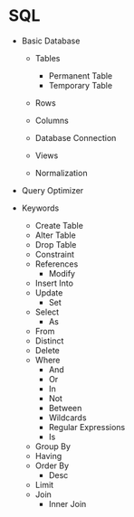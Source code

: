 # SQL

- Basic Database

  - Tables
    - Permanent Table
    - Temporary Table
  - Rows
  - Columns
  - Database Connection
  - Views

  - Normalization

- Query Optimizer

- Keywords
  - Create Table
  - Alter Table
  - Drop Table
  - Constraint
  - References
    - Modify
  - Insert Into
  - Update
    - Set
  - Select
    - As
  - From
  - Distinct
  - Delete
  - Where
    - And
    - Or
    - In
    - Not
    - Between
    - Wildcards
    - Regular Expressions
    - Is
  - Group By
  - Having
  - Order By
    - Desc
  - Limit
  - Join
    - Inner Join

